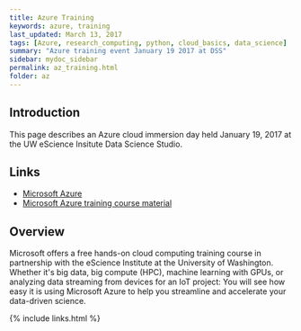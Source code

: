 ```yaml
---
title: Azure Training 
keywords: azure, training 
last_updated: March 13, 2017
tags: [Azure, research_computing, python, cloud_basics, data_science]
summary: "Azure training event January 19 2017 at DSS" 
sidebar: mydoc_sidebar
permalink: az_training.html
folder: az
---
```


## Introduction

This page describes an Azure cloud immersion day held January 19, 2017 at the UW eScience Insitute Data Science Studio. 

## Links

- [Microsoft Azure](http://azure.microsoft.com)
- [Microsoft Azure training course material](https://github.com/MSRConnections/Azure-training-course)

## Overview

Microsoft offers a free hands-on cloud computing training course in partnership with the eScience Institute 
at the University of Washington. Whether it's big data, big compute (HPC), machine learning with GPUs, or 
analyzing data streaming from devices for an IoT project: You will see how easy it is using Microsoft Azure 
to help you streamline and accelerate your data-driven science. 


{% include links.html %}
